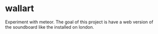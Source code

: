 # wallart
Experiment with meteor.
The goal of this project is have a web version of the soundboard like the installed on london.
